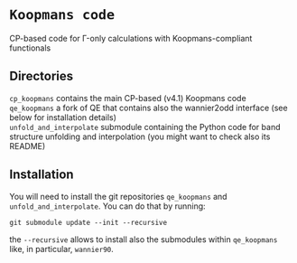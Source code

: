 # `Koopmans code`
CP-based code for Γ-only calculations with Koopmans-compliant functionals

## Directories
`cp_koopmans` contains the main CP-based (v4.1) Koopmans code \
`qe_koopmans` a fork of QE that contains also the wannier2odd interface (see below for installation details) \
`unfold_and_interpolate` submodule containing the Python code for band structure unfolding and interpolation (you might want to check also its README)

## Installation
You will need to install the git repositories `qe_koopmans` and `unfold_and_interpolate`. You can do that by running:

```
git submodule update --init --recursive
```

the `--recursive` allows to install also the submodules within `qe_koopmans` like, in particular, `wannier90`.
